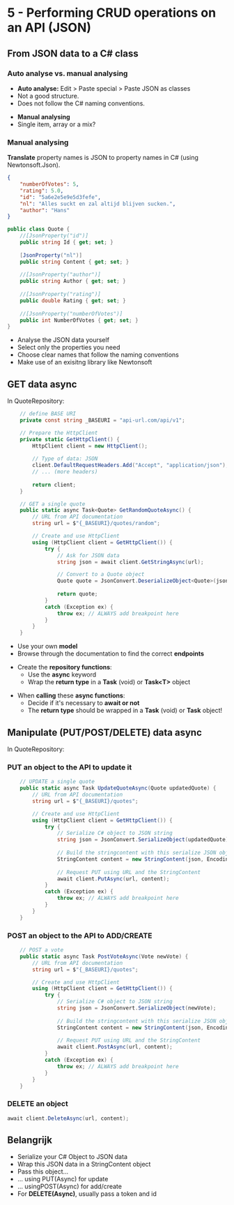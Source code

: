 # 5 - Performing CRUD operations on an API (JSON)
## From JSON data to a C# class
### Auto analyse vs. manual analysing
- **Auto analyse:** Edit > Paste special > Paste JSON as classes
- Not a good structure.
- Does not follow the C# naming conventions.

+ **Manual analysing**
+ Single item, array or a mix?

### Manual analysing
**Translate** property names is JSON to property names in C# (using Newtonsoft.Json).
```json
{
	"numberOfVotes": 5,
	"rating": 5.0,
	"id": "5a6e2e5e9e5d3fefe",
	"nl": "Alles suckt en zal altijd blijven sucken.",
	"author": "Hans"
}
```
```csharp
public class Quote {
	//[JsonProperty("id")]
	public string Id { get; set; }
	
	[JsonProperty("nl")]
	public string Content { get; set; }
	
	//[JsonProperty("author")]
	public string Author { get; set; }
	
	//[JsonProperty("rating")]
	public double Rating { get; set; }
	
	//[JsonProperty("numberOfVotes")]
	public int NumberOfVotes { get; set; }
}
```

- Analyse the JSON data yourself
- Select only the properties you need
- Choose clear names that follow the naming conventions
- Make use of an exisitng library like Newtonsoft

## GET data async

In QuoteRepository:
```csharp
	// define BASE URI
	private const string _BASEURI = "api-url.com/api/v1";
```
```csharp
	// Prepare the HttpClient
	private static GetHttpClient() {
		HttpClient client = new HttpClient();
		
		// Type of data: JSON
		client.DefaultRequestHeaders.Add("Accept", "application/json");
		// ... (more headers)
		
		return client;
	}
```
```csharp
	// GET a single quote
	public static async Task<Quote> GetRandomQuoteAsync() {
		// URL from API documentation
		string url = $"{_BASEURI}/quotes/random";

		// Create and use HttpClient
		using (HttpClient client = GetHttpClient()) {
			try {
				// Ask for JSON data
				string json = await client.GetStringAsync(url);

				// Convert to a Quote object
				Quote quote = JsonConvert.DeserializeObject<Quote>(json);
				
				return quote;
			}
			catch (Exception ex) {
				throw ex; // ALWAYS add breakpoint here
			}
		}
	}
```

- Use your own **model**
- Browse through the documentation to find the correct **endpoints**

+ Create the **repository functions**:
  + Use the **async** keyword
  + Wrap the **return type** in a **Task** (void) or **Task\<T>** object

- When **calling** these **async functions**:
  - Decide if it's necessary to **await or not**
  - The **return type** should be wrapped in a **Task** (void) or **Task<T>** object!

## Manipulate (PUT/POST/DELETE) data async
In QuoteRepository:
### PUT an object to the API to update it
```csharp
	// UPDATE a single quote
	public static async Task UpdateQuoteAsync(Quote updatedQuote) {
		// URL from API documentation
		string url = $"{_BASEURI}/quotes";

		// Create and use HttpClient
		using (HttpClient client = GetHttpClient()) {
			try {
				// Serialize C# object to JSON string
				string json = JsonConvert.SerializeObject(updatedQuote);
				
				// Build the stringcontent with this serialize JSON object
				StringContent content = new StringContent(json, Encoding.UTF8, "application/json");
				
				// Request PUT using URL and the StringContent
				await client.PutAsync(url, content);
			}
			catch (Exception ex) {
				throw ex; // ALWAYS add breakpoint here
			}
		}
	}
```

### POST an object to the API to ADD/CREATE
```csharp
	// POST a vote
	public static async Task PostVoteAsync(Vote newVote) {
		// URL from API documentation
		string url = $"{_BASEURI}/quotes";

		// Create and use HttpClient
		using (HttpClient client = GetHttpClient()) {
			try {
				// Serialize C# object to JSON string
				string json = JsonConvert.SerializeObject(newVote);
				
				// Build the stringcontent with this serialize JSON object
				StringContent content = new StringContent(json, Encoding.UTF8, "application/json");
				
				// Request PUT using URL and the StringContent
				await client.PostAsync(url, content);
			}
			catch (Exception ex) {
				throw ex; // ALWAYS add breakpoint here
			}
		}
	}
```

### DELETE an object
```csharp
await client.DeleteAsync(url, content);
```

## Belangrijk
- Serialize your C# Object to JSON data
- Wrap this JSON data in a StringContent object
- Pass this object...
- ... using PUT(Async) for update
- ... usingPOST(Async) for add/create
- For **DELETE(Async)**, usually pass a token and id
<!--stackedit_data:
eyJoaXN0b3J5IjpbLTEwNjU5NDM3MiwxMzgyNjg5MTEsLTU5MT
A0MDE5NywyMDkwNjUzNTgxLC01MjQzOTAzODQsMjA3Nzk1NTc2
NCwxMzgwMzAwNjg0XX0=
-->